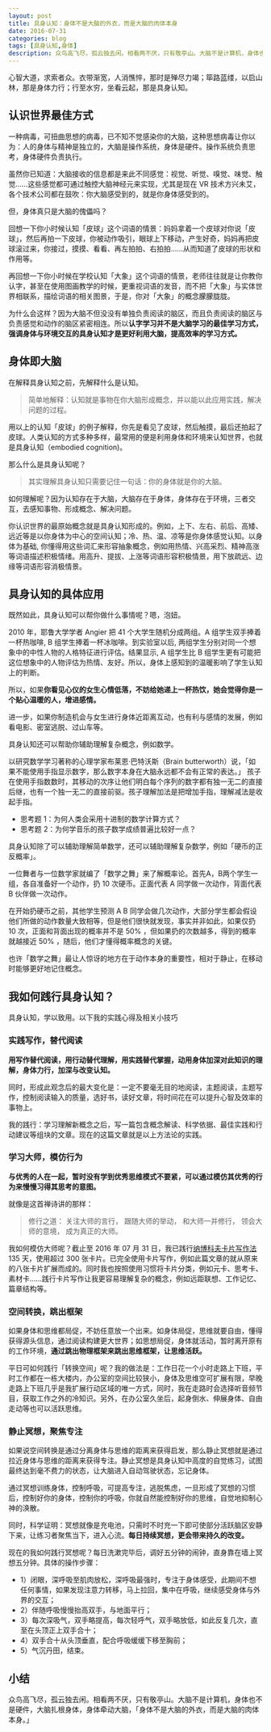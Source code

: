```yaml
---
layout: post
title: 具身认知：身体不是大脑的外衣，而是大脑的肉体本身
date: 2016-07-31
categories: blog
tags: [具身认知,身体]
description: 众鸟高飞尽，孤云独去闲。相看两不厌，只有敬亭山。大脑不是计算机，身体也不是硬件，大脑扎根身体，身体牵动大脑，「身体不是大脑的外衣，而是大脑的肉体本身。」 
---
```



心智大道，求索者众。衣带渐宽，人消憔悴，那时是殚尽力竭；筚路蓝缕，以启山林，那是身体力行；行至水穷，坐看云起，那是具身认知。

## 认识世界最佳方式

一种病毒，可扭曲思想的病毒，已不知不觉感染你的大脑，这种思想病毒让你以为：人的身体与精神是独立的，大脑是操作系统，身体是硬件。操作系统负责思考，身体硬件负责执行。

虽然你已知道：大脑接收的信息都是来此不同感觉：视觉、听觉、嗅觉、味觉、触觉……这些感觉都可通过触控大脑神经元来实现，尤其是现在 VR 技术方兴未艾，各个技术公司都在鼓吹：你大脑感受到的，就是你身体感受到的。

但，身体真只是大脑的傀儡吗？

回想一下你小时候认知「皮球」这个词语的情景：妈妈拿着一个皮球对你说「皮球」，然后再拍一下皮球，你被动作吸引，眼球上下移动，产生好奇，妈妈再把皮球滚过来，你接过，摸摸、看看、再左拍拍、右拍拍……从而知道了皮球的形状和作用等。

再回想一下你小时候在学校认知「大象」这个词语的情景，老师往往就是让你教你认字，甚至在使用图画教学的时候，更重视词语的发音，而不把「大象」与实体世界相联系，描绘词语的相关图景，于是，你对「大象」的概念朦朦胧胧。

为什么会这样？因为大脑不但没没有单独负责阅读的脑区，而且负责阅读的脑区与负责感觉和动作的脑区紧密相连。所以**认字学习并不是大脑学习的最佳学习方式，强调身体与环境交互的具身认知才是更好利用大脑，提高效率的学习方式。**

## 身体即大脑

在解释具身认知之前，先解释什么是认知。

> 简单地解释：认知就是事物在你大脑形成概念，并以能以此应用实践，解决问题的过程。

用以上的认知「皮球」的例子解释，你先是看见了皮球，然后触摸，最后还拍起了皮球。人类认知的方式多种多样，最常用的便是利用身体和环境来认知世界，也就是具身认知（embodied cognition)。

那么什么是具身认知呢？

> 其实理解具身认知只需要记住一句话：你的身体就是你的大脑。

如何理解呢？因为认知存在于大脑，大脑存在于身体，身体存在于环境，三者交互，去感知事物、形成概念、解决问题。

你认识世界的最原始概念就是具身认知形成的。例如，上下、左右、前后、高矮、远近等是以你身体为中心的空间认知；冷、热、温、凉等是你身体感觉认知。以身体为基础,  你懂得用这些词汇来形容抽象概念，例如用热情、兴高采烈、精神高涨等词语描述积极情绪。用高升、提拔、上涨等词语形容积极情景，用下放疏远、边缘等词语形容消极情景。

## 具身认知的具体应用

既然如此，具身认知可以帮你做什么事情呢？嗯，泡妞。

2010 年，耶鲁大学学者 Angier 把 41 个大学生随机分成两组。A 组学生双手捧着一杯热咖啡,  B 组学生捧着一杯冰咖啡。到实验室以后,  两组学生分别对同一个想象中的中性人物的人格特征进行评估。结果显示, A 组学生比 B 组学生更有可能把这位想象中的人物评估为热情、友好。所以，身体上感知到的温暖影响了学生认知上的判断。

所以，如果**你看见心仪的女生心情低落，不妨给她递上一杯热饮，她会觉得你是一个贴心温暖的人，增进感情。**

进一步，如果你制造机会与女生进行身体近距离互动，也有利与感情的发展，例如看电影、密室逃脱、过山车等。

具身认知还可以帮助你辅助理解复杂概念，例如数学。

以研究数学学习著称的心理学家布莱恩·巴特沃斯（Brain butterworth）说，「如果不能使用手指显示数字，那么数字本身在大脑永远都不会有正常的表达。」
孩子在使用手指数数时，其移动的次序让他们明白每个序列的数字都有独一无二的直接后继，也有一个独一无二的直接前驱。孩子理解加法是把增加手指，理解减法是收起手指。

* 思考题 1：为何人类会采用十进制的数学计算方式？
* 思考题 2：为何学音乐的孩子数学成绩普遍比较好一点？

具身认知除了可以辅助理解简单数学，还可以辅助理解复杂数学，例如「硬币的正反概率」。

一位舞者与一位数学家就编了「数学之舞」来了解概率论。首先A，B两个学生一组，各自准备好一个动作，扔 10 次硬币。正面代表 A 同学做一次动作，背面代表 B 伙伴做一次动作。

在开始扔硬币之前，其他学生预测 A B 同学会做几次动作，大部分学生都会假设他们所做的动作数量大致相等，但是他们很快就发现，事实并非如此，如果仅扔 10 次，正面和背面出现的概率并不是 50% ，但如果扔的次数越多，得到的概率就越接近 50% ，随后，他们才懂得概率概念的关键。


也许「数学之舞」最让人惊讶的地方在于动作本身的重要性，相对于静止，在移动时能够更好地记住概念。

## 我如何践行具身认知？

具身认知，学以致用。以下我的实践心得及相关小技巧


### 实践写作，替代阅读

**用写作替代阅读，用行动替代理解，用实践替代掌握，动用身体加深对此知识的理解，身体力行，加深与改变认知。**

同时，形成此观念后的最大变化是：一定不要毫无目的地阅读，主题阅读，主题写作，控制阅读输入的质量，选好书，读好文章，将时间花在可以提升心智及效率的事物上。

我的践行：学习理解新概念之后，写一篇包含概念解读、科学依据、最佳实践和行动建议等组块的文章。现在的这篇文章就是以上方法论的实践。

### 学习大师，模仿行为

**与优秀的人在一起，暂时没有学到优秀思维模式不要紧，可以通过模仿其优秀的行为来慢慢习得其思考的意图。**

就像是这首禅诗讲的那样：

> 修行之道：
> 关注大师的言行，
> 跟随大师的举动，
> 和大师一并修行，
> 领会大师的意境，
> 成为真正的大师。

我如何模仿大师呢？截止至 2016 年 07 月 31 日，我已践行[纳博科夫卡片写作法](http://www.yangzhiping.com/psy/nabokov.html) 135 天，使用超过 300 张卡片。已完全使用卡片写作，例如此篇文章的就从原来的八张卡片扩展而成的。同时我也按照使用习惯将卡片分类，例如元卡、思考卡、素材卡……践行卡片写作让我更容易理解复杂的概念，例如远距联想、工作记忆、篇章结构等。

### 空间转换，跳出框架

如果身体和思维都局促，不妨任意放一个出来。如身体局促，思维就要自由，懂得获得源头信息，通过阅读构建更大世界；如思想局促，身体就活动，暂时离开原有的工作环境，**通过跳出物理框架来跳出思维框架，让思维活跃。**

平日可如何践行「转换空间」呢？我的做法是：工作日花一个小时走路上下班，平时工作都在一栋大楼内，办公室的空间比较狭小，身体及思维空可扩展有限，早晚走路上下班几乎是我扩展行动区域的唯一方式，同时，我在走路时会选择听音频节目，获取工作之外的冷知识。另外，在办公室久坐后，起身倒水、伸展身体、自由走动等也可以活跃思维。

### 静止冥想，聚焦专注

如果说空间转换是通过分离身体与思维的距离来获得启发，那么静止冥想就是通过拉近身体与思维的距离来获得专注。静止冥想是具身认知中高度的自觉练习，试图最终达到毫不费力的状态，让大脑进入自动驾驶状态，忘记身体。

通过冥想训练身体，控制呼吸，可提高专注，逃脱焦虑，一旦形成了冥想的习惯后，控制好你的身体，控制你的呼吸，你就自然能控制好你的思维，自觉地抑制心神的涣散。

同时，科学证明：冥想就像是充电池，只需时不时充一下即可使部分活跃脑区安静下来，让练习者聚焦当下，进入心流。**每日持续冥想，更会带来持久的改变。**

现在的我如何践行冥想呢？每日洗漱完毕后，调好五分钟的闹钟，直身靠在墙上冥想五分钟。具体的操作步骤：

* 1）闭眼，深呼吸至肌肉放松，深呼吸最强时，专注于身体感受，此期间不想任何事情，如果发现注意力转移，马上拉回，集中在呼吸，继续感受身体与外界的交互；
* 2）伴随呼吸慢慢抬高双手，与地面平行；
* 3）每次深吸气，双手略提高，每次轻呼气，双手略放低，如此反复几次，直至在头顶正上双手合十；
* 4）双手合十从头顶垂直，配合呼吸缓缓下移至胸前；
* 5）气沉丹田，结束。

## 小结

众鸟高飞尽，孤云独去闲。相看两不厌，只有敬亭山。大脑不是计算机，身体也不是硬件，大脑扎根身体，身体牵动大脑，「身体不是大脑的外衣，而是大脑的肉体本身。」 